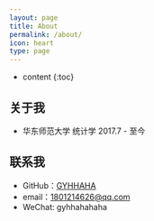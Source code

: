 ```yaml
---
layout: page
title: About
permalink: /about/
icon: heart
type: page
---
```


* content
{:toc}

## 关于我

* 华东师范大学 统计学 2017.7 - 至今

## 联系我

* GitHub：[GYHHAHA](https://github.com/GYHHAHA)
* email：1801214626@qq.com
* WeChat: gyhhahahaha